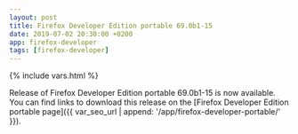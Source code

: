 ```yaml
---
layout: post
title: Firefox Developer Edition portable 69.0b1-15
date: 2019-07-02 20:30:00 +0200
app: firefox-developer
tags: [firefox-developer]
---
```

{% include vars.html %}

Release of Firefox Developer Edition portable 69.0b1-15 is now available.<br />
You can find links to download this release on the [Firefox Developer Edition portable page]({{ var_seo_url | append: '/app/firefox-developer-portable/' }}).